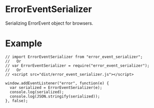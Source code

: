# ErrorEventSerializer

Serializing ErrorEvent object for browsers.

# Example

    // import ErrorEventSerializer from "error_event_serializer";
    //   Or
    // var ErrorEventSerializer = require("error_event_serializer");
    //   Or
    // <script src="dist/error_event_serializer.js"></script>

    window.addEventListener("error", function(e) {
      var serialized = ErrorEventSerializer(e);
      console.log(serialized);
      console.log(JSON.stringify(serialized));
    }, false);

